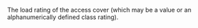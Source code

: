 ﻿The load rating of the access cover (which may be a value or an alphanumerically defined class rating).
